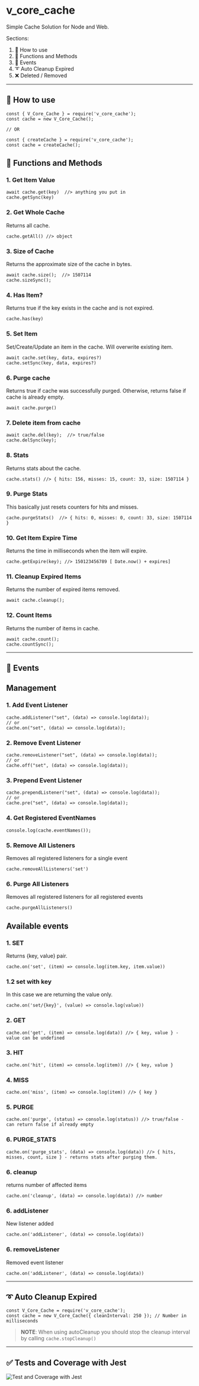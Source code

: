 # v_core_cache

Simple Cache Solution for Node and Web.

Sections:

1. 📑 How to use
2. 🚗 Functions and Methods
3. 🎪 Events
4. ➰ Auto Cleanup Expired
5. ❌ Deleted / Removed

___

## 📑 How to use

    const { V_Core_Cache } = require('v_core_cache');
    const cache = new V_Core_Cache();

    // OR

    const { createCache } = require('v_core_cache');
    const cache = createCache();

## 🚗 Functions and Methods

### 1. Get Item Value

    await cache.get(key)  //> anything you put in
    cache.getSync(key)

### 2. Get Whole Cache

Returns all cache.

    cache.getAll() //> object

### 3. Size of Cache

Returns the approximate size of the cache in bytes.

    await cache.size();  //> 1507114 
    cache.sizeSync();

### 4. Has Item?

Returns true if the key exists in the cache and is not expired.

    cache.has(key)   

### 5. Set Item

Set/Create/Update an item in the cache. Will overwrite existing item.

    await cache.set(key, data, expires?)
    cache.setSync(key, data, expires?)  

### 6. Purge cache

Returns true if cache was successfully purged. Otherwise, returns false if cache is already empty.

    await cache.purge()

### 7. Delete item from cache

    await cache.del(key);  //> true/false
    cache.delSync(key);

### 8. Stats

Returns stats about the cache.

    cache.stats() //> { hits: 156, misses: 15, count: 33, size: 1507114 }

### 9. Purge Stats

This basically just resets counters for hits and misses.

    cache.purgeStats()  //> { hits: 0, misses: 0, count: 33, size: 1507114 }

### 10. Get Item Expire Time

Returns the time in milliseconds when the item will expire.

    cache.getExpire(key); //> 150123456789 [ Date.now() + expires]

### 11. Cleanup Expired Items

Returns the number of expired items removed.

    await cache.cleanup(); 

### 12. Count Items

Returns the number of items in cache.

    await cache.count();
    cache.countSync(); 

___

## 🎪 Events

## Management

### 1. Add Event Listener

    cache.addListener("set", (data) => console.log(data));
    // or
    cache.on("set", (data) => console.log(data));

### 2. Remove Event Listener

    cache.removeListener("set", (data) => console.log(data));
    // or
    cache.off("set", (data) => console.log(data));

### 3. Prepend Event Listener

    cache.prependListener("set", (data) => console.log(data));
    // or
    cache.pre("set", (data) => console.log(data));

### 4. Get Registered EventNames

    console.log(cache.eventNames());

### 5. Remove All Listeners

Removes all registered listeners for a single event

    cache.removeAllListeners('set')

### 6. Purge All Listeners

Removes all registered listeners for all registered events

    cache.purgeAllListeners()

## Available events

### 1. SET

Returns {key, value} pair.

    cache.on('set', (item) => console.log(item.key, item.value))

### 1.2 set with key

In this case we are returning the value only.

    cache.on('set/{key}', (value) => console.log(value))

### 2. GET

    cache.on('get', (item) => console.log(data)) //> { key, value } - value can be undefined 

### 3. HIT

    cache.on('hit', (item) => console.log(item)) //> { key, value } 

### 4. MISS

    cache.on('miss', (item) => console.log(item)) //> { key } 

### 5. PURGE

    cache.on('purge', (status) => console.log(status)) //> true/false - can return false if already empty

### 6. PURGE_STATS

    cache.on('purge_stats', (data) => console.log(data)) //> { hits, misses, count, size } - returns stats after purging them.

### 6. cleanup

returns number of affected items

    cache.on('cleanup', (data) => console.log(data)) //> number 

### 6. addListener

New listener added

    cache.on('addListener', (data) => console.log(data)) 

### 6. removeListener

Removed event listener

    cache.on('addListener', (data) => console.log(data)) 

___

## ➰ Auto Cleanup Expired

    const V_Core_Cache = require('v_core_cache');
    const cache = new V_Core_Cache({ cleanInterval: 250 }); // Number in milliseconds 

> **NOTE**: When using autoCleanup you should stop the cleanup interval by calling `cache.stopCleanup()`

___


## **✅ Tests and Coverage with Jest**

![Test and Coverage with Jest](coverage.png)